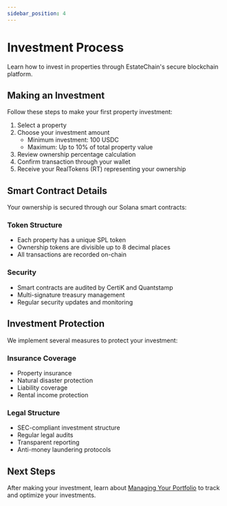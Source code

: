 ```yaml
---
sidebar_position: 4
---
```


# Investment Process

Learn how to invest in properties through EstateChain's secure blockchain platform.

## Making an Investment

Follow these steps to make your first property investment:

1. Select a property
2. Choose your investment amount
   - Minimum investment: 100 USDC
   - Maximum: Up to 10% of total property value
3. Review ownership percentage calculation
4. Confirm transaction through your wallet
5. Receive your RealTokens (RT) representing your ownership

## Smart Contract Details

Your ownership is secured through our Solana smart contracts:

### Token Structure
- Each property has a unique SPL token
- Ownership tokens are divisible up to 8 decimal places
- All transactions are recorded on-chain

### Security
- Smart contracts are audited by CertiK and Quantstamp
- Multi-signature treasury management
- Regular security updates and monitoring

## Investment Protection

We implement several measures to protect your investment:

### Insurance Coverage
- Property insurance
- Natural disaster protection
- Liability coverage
- Rental income protection

### Legal Structure
- SEC-compliant investment structure
- Regular legal audits
- Transparent reporting
- Anti-money laundering protocols

## Next Steps

After making your investment, learn about [Managing Your Portfolio](./portfolio-management.md) to track and optimize your investments. 